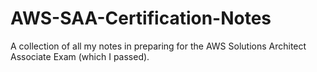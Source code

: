 # AWS-SAA-Certification-Notes
A collection of all my notes in preparing for the AWS Solutions Architect Associate Exam (which I passed).
